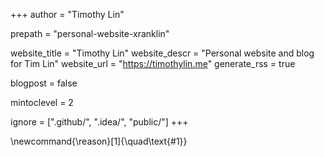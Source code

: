 <!--
Add here global page variables to use throughout your
website.
The website_* must be defined for the RSS to work
-->
+++
author = "Timothy Lin"

prepath = "personal-website-xranklin"

website_title = "Timothy Lin"
website_descr = "Personal website and blog for Tim Lin"
website_url   = "https://timothylin.me"
generate_rss = true

blogpost = false

mintoclevel = 2

ignore = [".github/", ".idea/", "public/"]
+++

<!--
Global latex commands
-->
\newcommand{\reason}[1]{\quad\text{#1}}

